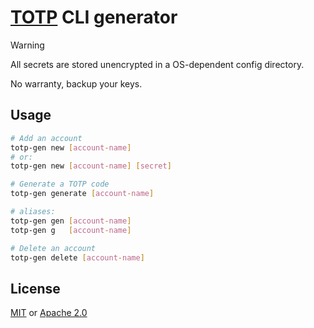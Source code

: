 # [TOTP](https://datatracker.ietf.org/doc/html/rfc6238) CLI generator

> [!WARNING]
> All secrets are stored unencrypted in a OS-dependent config directory.
>
> No warranty, backup your keys.

## Usage
```sh
# Add an account
totp-gen new [account-name]
# or:
totp-gen new [account-name] [secret]

# Generate a TOTP code
totp-gen generate [account-name]

# aliases:
totp-gen gen [account-name]
totp-gen g   [account-name]

# Delete an account
totp-gen delete [account-name]
```

## License
[MIT](LICENSE-MIT) or [Apache 2.0](LICENSE-APACHE)
